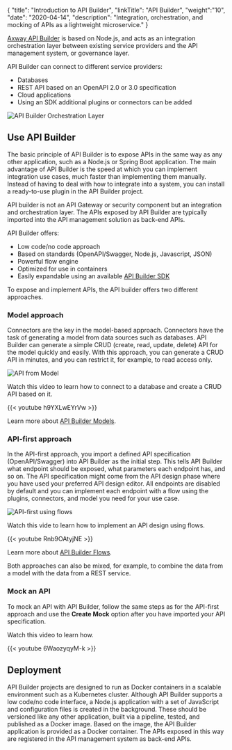 {
    "title": "Introduction to API Builder",
    "linkTitle": "API Builder",
    "weight":"10",
    "date": "2020-04-14",
    "description": "Integration, orchestration, and mocking of APIs as a lightweight microservice."
}

[Axway API Builder](https://docs.axway.com/bundle/API_Builder_4x_allOS_en/page/api_builder_getting_started_guide.html) is based on Node.js, and acts as an integration orchestration layer between existing service providers and the API management system, or governance layer.

API Builder can connect to different service providers:

* Databases
* REST API based on an OpenAPI 2.0 or 3.0 specification
* Cloud applications
* Using an SDK additional plugins or connectors can be added

![API Builder Orchestration Layer](/Images/api_mgmt_overview/api-builder-orchstration-layer.png)

## Use API Builder

The basic principle of API Builder is to expose APIs in the same way as any other application, such as a Node.js or Spring Boot application. The main advantage of API Builder is the speed at which you can implement integration use cases, much faster than implementing them manually. Instead of having to deal with how to integrate into a system, you can install a ready-to-use plugin in the API Builder project.

API builder is not an API Gateway or security component but an integration and orchestration layer. The APIs exposed by API Builder are typically imported into the API management solution as back-end APIs.

API Builder offers:

* Low code/no code approach
* Based on standards (OpenAPI/Swagger, Node.js, Javascript, JSON)
* Powerful flow engine
* Optimized for use in containers
* Easily expandable using an available [API Builder SDK](https://docs.axway.com/bundle/API_Builder_4x_allOS_en/page/api_builder_sdk.html)

To expose and implement APIs, the API builder offers two different approaches.

### Model approach  

Connectors are the key in the model-based approach. Connectors have the task of generating a model from data sources such as databases. API Builder can generate a simple CRUD (create, read, update, delete) API for the model quickly and easily. With this approach, you can generate a CRUD API in minutes, and you can restrict it, for example, to read access only.

![API from Model](/Images/api_mgmt_overview/api-builder-model-to-api.png)

Watch this video to learn how to connect to a database and create a CRUD API based on it.

{{< youtube h9YXLwEYrVw >}}

Learn more about [API Builder Models](https://docs.axway.com/bundle/API_Builder_4x_allOS_en/page/api_builder_models.html).

### API-first approach

In the API-first approach, you import a defined API specification (OpenAPI/Swagger) into API Builder as the initial step. This tells API Builder what endpoint should be exposed, what parameters each endpoint has, and so on. The API specification might come from the API design phase where you have used your preferred API design editor. All endpoints are disabled by default and you can implement each endpoint with a flow using the plugins, connectors, and model you need for your use case.

![API-first using flows](/Images/api_mgmt_overview/api-builder-api-flows.png)

Watch this vide to learn how to implement an API design using flows.

{{< youtube Rnb9OAtyjNE >}}

Learn more about [API Builder Flows](https://docs.axway.com/bundle/API_Builder_4x_allOS_en/page/api_builder_flows.html).

Both approaches can also be mixed, for example, to combine the data from a model with the data from a REST service.

### Mock an API

To mock an API with API Builder, follow the same steps as for the API-first approach and use the **Create Mock** option after you have imported your API specification.

Watch this video to learn how.

{{< youtube 6WaozyqyM-k >}}

## Deployment

API Builder projects are designed to run as Docker containers in a scalable environment such as a Kubernetes cluster. Although API Builder supports a low code/no code interface, a Node.js application with a set of JavaScript and configuration files is created in the background. These should be versioned like any other application, built via a pipeline, tested, and published as a Docker image. Based on the image, the API Builder application is provided as a Docker container. The APIs exposed in this way are registered in the API management system as back-end APIs.
